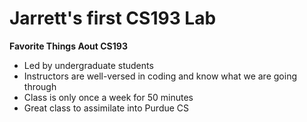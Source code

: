 # Jarrett's first CS193 Lab

**Favorite Things Aout CS193**

- Led by undergraduate students
- Instructors are well-versed in coding and know what we are going through
- Class is only once a week for 50 minutes
- Great class to assimilate into Purdue CS

